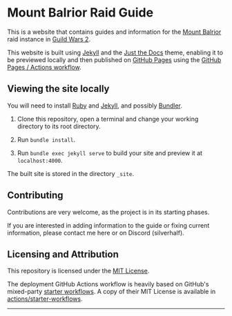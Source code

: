 # Mount Balrior Raid Guide

This is a website that contains guides and information for the [Mount Balrior](https://wiki.guildwars2.com/wiki/Mount_Balrior) raid instance in [Guild Wars 2](https://www.guildwars2.com).

This website is built using [Jekyll] and the [Just the Docs] theme, enabling it to be previewed locally and then published on [GitHub Pages] using the [GitHub Pages / Actions workflow].

## Viewing the site locally

You will need to install [Ruby](https://www.ruby-lang.org) and [Jekyll], and possibly [Bundler].

1.  Clone this repository, open a terminal and change your working directory to its root directory.

2.  Run `bundle install`.

3.  Run `bundle exec jekyll serve` to build your site and preview it at `localhost:4000`.

The built site is stored in the directory `_site`.

## Contributing

Contributions are very welcome, as the project is in its starting phases.

If you are interested in adding information to the guide or fixing current information, please contact me here or on Discord (silverhalf).

## Licensing and Attribution

This repository is licensed under the [MIT License].

The deployment GitHub Actions workflow is heavily based on GitHub's mixed-party [starter workflows]. A copy of their MIT License is available in [actions/starter-workflows].

----


[Jekyll]: https://jekyllrb.com
[Just the Docs]: https://just-the-docs.github.io/just-the-docs/
[GitHub Pages]: https://docs.github.com/en/pages
[GitHub Pages / Actions workflow]: https://github.blog/changelog/2022-07-27-github-pages-custom-github-actions-workflows-beta/
[Bundler]: https://bundler.io
[MIT License]: https://en.wikipedia.org/wiki/MIT_License
[starter workflows]: https://github.com/actions/starter-workflows/blob/main/pages/jekyll.yml
[actions/starter-workflows]: https://github.com/actions/starter-workflows/blob/main/LICENSE
